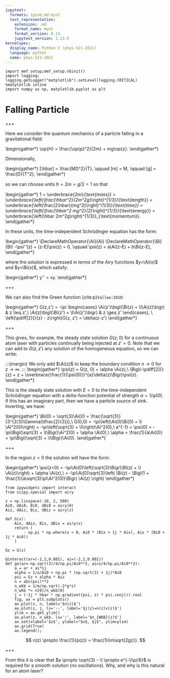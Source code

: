 ```yaml
---
jupytext:
  formats: ipynb,md:myst
  text_representation:
    extension: .md
    format_name: myst
    format_version: 0.13
    jupytext_version: 1.13.5
kernelspec:
  display_name: Python 3 (phys-521-2021)
  language: python
  name: phys-521-2021
---
```


```{code-cell} ipython3
import mmf_setup;mmf_setup.nbinit()
import logging; logging.getLogger("matplotlib").setLevel(logging.CRITICAL)
%matplotlib inline
import numpy as np, matplotlib.pyplot as plt
```

# Falling Particle

+++

Here we consider the quantum mechanics of a particle falling in a gravitational field:

\begin{gather*}
  \op{H} = \frac{\op{p}^2}{2m} + mg\op{z}.
\end{gather*}

Dimensionally, 

\begin{gather*}
  [\hbar] = \frac{MD^2}{T}, \qquad
  [m] = M, \qquad
  [g] = \frac{D}{T^2},
\end{gather*}

so we can choose units $\hbar = 2m = g/2 = 1$ so that

\begin{gather*}
  1 = \underbrace{2m}_{\text{mass}}
    = \underbrace{\left(\frac{\hbar^2}{2m^2g}\right)^{1/3}}_{\text{length}}
    = \underbrace{\left(\frac{2\hbar}{mg^2}\right)^{1/3}}_{\text{time}}
    = \underbrace{\left(\frac{\hbar^2 mg^2}{2}\right)^{1/3}}_{\text{energy}}
    = \underbrace{\left(\hbar 2m^2g\right)^{1/3}}_{\text{momentum}}.
\end{gather*}

In these units, the time-independent Schrödinger equation has the form:

\begin{gather*}
  \DeclareMathOperator{\Ai}{Ai}
  \DeclareMathOperator{\Bi}{Bi}
  -\psi''(z) + (z-E)\psi(z) = 0, \qquad
  \psi(z) = a\Ai(z-E) + b\Bi(z-E),
\end{gather*}

where the solution is expressed in terms of the Airy functions $y=\Ai(x)$ and $y=\Bi(x)$, which satisfy:

\begin{gather*}
  y'' = xy.
\end{gather*}

+++

We can also find the Green function {cite:p}`Vallee:2010`:

\begin{gather*}
  G(z,z') = -\pi \begin{cases}
    \Ai(z')\bigl(\Bi(z) + \I\Ai(z)\bigr) & z \leq z',\\
    \Ai(z)\bigl(\Bi(z') + \I\Ai(z')\bigr) & z \geq z'
  \end{cases}, \\
  \left(\pdiff[2]{}{z} - z\right)G(z, z') = \delta(z-z')
\end{gather*}

+++

This gives, for example, the steady state solution $G(z,0)$ for a continuous atom laser with particles continually being injected at $z'=0$.  Note that we can add to $G(z, z')$ any solution of the homogeneous equation, so we can write:

:::{margin}
We only add $\Ai(z)$ to keep the boundary condition $n\rightarrow 0$ for $z \rightarrow \infty$.
:::
\begin{gather*}
  \psi(z) = G(z, 0) + \alpha \Ai(z),\\
  \Bigl(-\pdiff[2]{}{z} + z + \overbrace{\frac{1}{\psi(0)}}^{a}\delta(z)\Bigr)\psi(z).
\end{gather*}

This is the steady state solution with $E=0$ to the time-independent Schrödinger equation with a delta-function potential of strength $a = 1/\psi(0)$.  If this has an imaginary part, then we have a particle source of sink.  Inverting, we have:

\begin{gather*}
  \Bi(0) = \sqrt{3}\Ai(0) = \frac{\sqrt{3}}{3^{2/3}\Gamma(\tfrac{2}{3})},\\
  G(0,0) = -\pi\left(\Ai(0)\Bi(0) + \I \Ai^2(0)\right)
         = -\pi\left(\sqrt{3} + \I\right)\Ai^2(0),\\
  a^{-1} = \psi(0) = -\pi\Bigl(\sqrt{3} + \I\Bigr)\Ai^2(0) + \alpha \Ai(0),\\
  \alpha = \frac{1}{a\Ai(0)} + \pi\Bigl(\sqrt{3} + \I\Bigr)\Ai(0).
\end{gather*}

+++

In the region $z < 0$ the solution will have the form:

\begin{gather*}
  \psi(z<0) = -\pi\Ai(0)\left(\sqrt{3}\Bigr)\Bi(z) + \I \Ai(z)\right) + \alpha \Ai(z),\\
   = -\pi\Ai(0)\sqrt{3}\left(
    \Bi(z) - \Bigl(1 + \frac{1}{a\sqrt{3}\pi\Ai^2(0)}\Bigr) \Ai(z)
  \right)
\end{gather*}

```{code-cell} ipython3
from ipywidgets import interact
from scipy.special import airy

z = np.linspace(-10, 2, 500)
Ai0, dAi0, Bi0, dBi0 = airy(0)
Aiz, dAiz, Biz, dBiz = airy(z)

def G(x):
    Aix, dAix, Bix, dBix = airy(x)
    return (
        - np.pi * np.where(x < 0, Ai0 * (Bix + 1j * Aix), Aix * (Bi0 + 1j * Ai0))
    )

Gz = G(z)

@interact(ar=(-2,2,0.001), ai=(-2,2,0.001))
def go(ar=-np.sqrt(3)/4/np.pi/Ai0**2, ai=1/4/np.pi/Ai0**2):
    a = ar + ai*1j
    alpha = 1/a/Ai0 + np.pi * (np.sqrt(3) + 1j)*Ai0
    psi = Gz + alpha * Aiz
    n = abs(psi)**2
    n_wkb = 1/m/np.sqrt(-2*g*z)
    n_wkb *= n[0]/n_wkb[0]
    j = (-1j * hbar * np.gradient(psi, z) * psi.conj()).real
    fig, ax = plt.subplots()
    ax.plot(z, n, label='$n(z)$')
    ax.plot(z, j, ls='--', label='$j(z)=n(z)v(z)$')
    ylim = ax.get_ylim()
    ax.plot(z, n_wkb, ls=':', label='$n_{WKB}(z)$')
    ax.set(xlabel='$z$', ylabel="$n$, $j$", ylim=ylim)
    ax.grid(True)
    ax.legend();
```

$$
  n(z) \propto \frac{1}{p(z)} = \frac{1}{m\sqrt{2gz}}.
$$

+++

From this it is clear that $a \propto \sqrt{3} - \I \propto e^{-\I\pi/6}$ is required for a smooth solution (no oscillations).  Why, and why is this natural for an atom laser?

```{code-cell} ipython3

```
